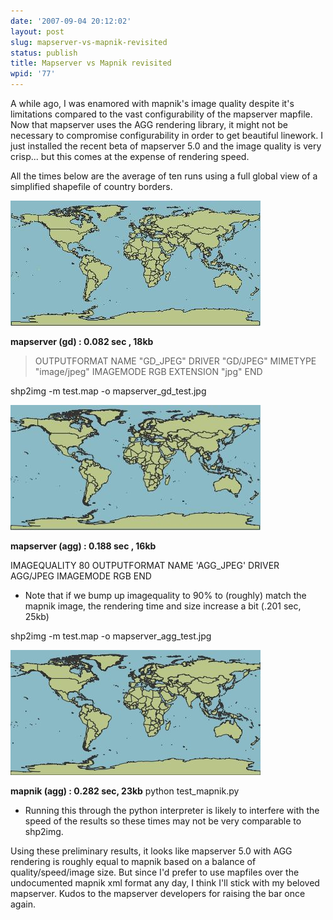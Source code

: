 ```yaml
---
date: '2007-09-04 20:12:02'
layout: post
slug: mapserver-vs-mapnik-revisited
status: publish
title: Mapserver vs Mapnik revisited
wpid: '77'
---
```


A while ago, I was enamored with mapnik's image quality despite it's limitations compared to the vast configurability of the mapserver mapfile. Now that mapserver uses the AGG rendering library,  it might not be necessary to compromise configurability in order to get beautiful linework. I just installed the recent beta of mapserver 5.0 and the image quality is very crisp... but this comes at the expense of rendering speed.

All the times below are the average of ten runs using a full global view of a simplified shapefile of country borders. 








![](/assets/img/mapserver_gd_test.jpg)



**mapserver (gd) : 0.082 sec , 18kb**


> OUTPUTFORMAT
  NAME "GD_JPEG"
  DRIVER "GD/JPEG"
  MIMETYPE "image/jpeg"
  IMAGEMODE RGB
  EXTENSION "jpg"
END


shp2img -m test.map -o mapserver_gd_test.jpg








![](/assets/img/mapserver_agg_test.jpg)



**mapserver (agg) : 0.188 sec , 16kb**


> 
IMAGEQUALITY 80 
OUTPUTFORMAT
  NAME 'AGG_JPEG'
  DRIVER AGG/JPEG
  IMAGEMODE RGB
END


* Note that if we bump up imagequality to 90% to (roughly) match the mapnik image, the rendering time and size increase a bit (.201 sec, 25kb)

shp2img -m test.map -o mapserver_agg_test.jpg









![](/assets/img/mapnik_output.jpg)



**mapnik (agg) : 0.282 sec, 23kb**
python test_mapnik.py

* Running this through the python interpreter is likely to interfere with the speed of the results so these times may not be very comparable to shp2img.





Using these preliminary results, it looks like mapserver 5.0 with AGG rendering is roughly equal to mapnik based on a balance of quality/speed/image size. But since I'd prefer to use mapfiles over the undocumented mapnik xml format any day, I think I'll stick with my beloved mapserver. Kudos to the mapserver developers for raising the bar once again.
